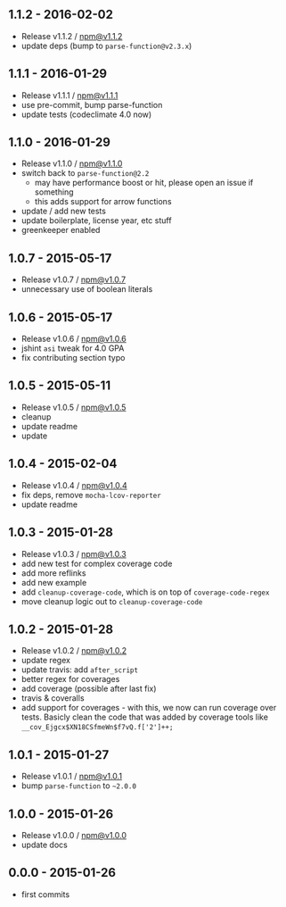 

## 1.1.2 - 2016-02-02
- Release v1.1.2 / npm@v1.1.2
- update deps (bump to `parse-function@v2.3.x`)

## 1.1.1 - 2016-01-29
- Release v1.1.1 / npm@v1.1.1
- use pre-commit, bump parse-function
- update tests (codeclimate 4.0 now)

## 1.1.0 - 2016-01-29
- Release v1.1.0 / npm@v1.1.0
- switch back to `parse-function@2.2`
  + may have performance boost or hit, please open an issue if something
  + this adds support for arrow functions
- update / add new tests
- update boilerplate, license year, etc stuff
- greenkeeper enabled

## 1.0.7 - 2015-05-17
- Release v1.0.7 / npm@v1.0.7
- unnecessary use of boolean literals

## 1.0.6 - 2015-05-17
- Release v1.0.6 / npm@v1.0.6
- jshint `asi` tweak for 4.0 GPA
- fix contributing section typo

## 1.0.5 - 2015-05-11
- Release v1.0.5 / npm@v1.0.5
- cleanup
- update readme
- update

## 1.0.4 - 2015-02-04
- Release v1.0.4 / npm@v1.0.4
- fix deps, remove `mocha-lcov-reporter`
- update readme

## 1.0.3 - 2015-01-28
- Release v1.0.3 / npm@v1.0.3
- add new test for complex coverage code
- add more reflinks
- add new example
- add `cleanup-coverage-code`, which is on top of `coverage-code-regex`
- move cleanup logic out to `cleanup-coverage-code`

## 1.0.2 - 2015-01-28
- Release v1.0.2 / npm@v1.0.2
- update regex
- update travis: add `after_script`
- better regex for coverages
- add coverage (possible after last fix)
- travis & coveralls
- add support for coverages - with this, we now can run coverage over tests. Basicly clean the code that was added by coverage tools like `__cov_Ejgcx$XN18CSfmeWn$f7vQ.f['2']++;`

## 1.0.1 - 2015-01-27
- Release v1.0.1 / npm@v1.0.1
- bump `parse-function` to `~2.0.0`

## 1.0.0 - 2015-01-26
- Release v1.0.0 / npm@v1.0.0
- update docs

## 0.0.0 - 2015-01-26
- first commits